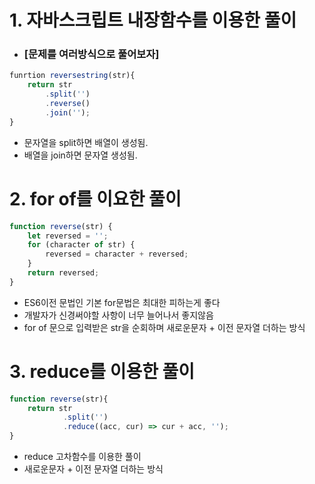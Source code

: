 # 1. 자바스크립트 내장함수를 이용한 풀이

- ### **[문제를 여러방식으로 풀어보자]**
```jsx
funrtion reversestring(str){
	return str
		.split('')
		.reverse()
		.join('');
}
```
- 문자열을 split하면 배열이 생성됨.
- 배열을 join하면 문자열 생성됨.

# 2. for of를 이요한 풀이

```jsx
function reverse(str) {
    let reversed = '';
    for (character of str) {
        reversed = character + reversed;
    }
    return reversed;
}
```
- ES6이전 문법인 기본 for문법은 최대한 피하는게 좋다
- 개발자가 신경써야할 사항이 너무 늘어나서 좋지않음
- for of 문으로 입력받은 str을 순회하며 새로운문자 + 이전 문자열 더하는 방식

# 3. reduce를 이용한 풀이

```jsx
function reverse(str){
	return str
			.split('')
			.reduce((acc, cur) => cur + acc, '');
}
```
- reduce 고차함수를 이용한 풀이
- 새로운문자 + 이전 문자열 더하는 방식
